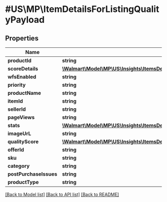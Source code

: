 # #US\MP\ItemDetailsForListingQualityPayload

## Properties

Name | Type | Description | Notes
------------ | ------------- | ------------- | -------------
**productId** | **string** |  | [optional]
**scoreDetails** | [**\Walmart\Model\MP\US\Insights\ItemsDetailsForListing200ResponsePayloadInnerScoreDetails**](ItemsDetailsForListing200ResponsePayloadInnerScoreDetails.md) |  | [optional]
**wfsEnabled** | **string** |  | [optional]
**priority** | **string** |  | [optional]
**productName** | **string** |  | [optional]
**itemId** | **string** |  | [optional]
**sellerId** | **string** |  | [optional]
**pageViews** | **string** |  | [optional]
**stats** | [**\Walmart\Model\MP\US\Insights\ItemsDetailsForListing200ResponsePayloadInnerStats**](ItemsDetailsForListing200ResponsePayloadInnerStats.md) |  | [optional]
**imageUrL** | **string** |  | [optional]
**qualityScore** | [**\Walmart\Model\MP\US\Insights\ItemsDetailsForListing200ResponsePayloadInnerQualityScore**](ItemsDetailsForListing200ResponsePayloadInnerQualityScore.md) |  | [optional]
**offerId** | **string** |  | [optional]
**sku** | **string** |  | [optional]
**category** | **string** |  | [optional]
**postPurchaseIssues** | **string** |  | [optional]
**productType** | **string** |  | [optional]


[[Back to Model list]](../) [[Back to API list]](../../Api/US/MP) [[Back to README]](../../README.md)

